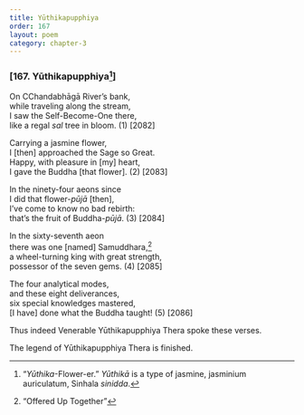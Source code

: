 ```yaml
---
title: Yūthikapupphiya
order: 167
layout: poem
category: chapter-3
---
```


### \[167. Yūthikapupphiya[^1]\]

On <span class="diacritics" data-state="on">C</span><span class="no-diacritics" data-state="off">Ch</span>andabhāgā River’s bank,  
while traveling along the stream,  
I saw the Self-Become-One there,  
like a regal *sal* tree in bloom. (1) \[2082\]

Carrying a jasmine flower,  
I \[then\] approached the Sage so Great.  
Happy, with pleasure in \[my\] heart,  
I gave the Buddha \[that flower\]. (2) \[2083\]

In the ninety-four aeons since  
I did that flower-*pūjā* \[then\],  
I’ve come to know no bad rebirth:  
that’s the fruit of Buddha-*pūjā*. (3) \[2084\]

In the sixty-seventh aeon  
there was one \[named\] Samuddhara,[^2]  
a wheel-turning king with great strength,  
possessor of the seven gems. (4) \[2085\]

The four analytical modes,  
and these eight deliverances,  
six special knowledges mastered,  
\[I have\] done what the Buddha taught! (5) \[2086\]

Thus indeed Venerable Yūthikapupphiya Thera spoke these verses.

The legend of Yūthikapupphiya Thera is finished.

[^1]: “*Yūthika*-Flower-er.” *Yūthikā* is a type of jasmine, jasminium auriculatum, Sinhala *sinidda*.

[^2]: “Offered Up Together”
